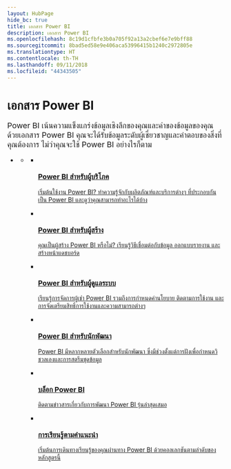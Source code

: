 ```yaml
---
layout: HubPage
hide_bc: true
title: เอกสาร Power BI
description: เอกสาร Power BI
ms.openlocfilehash: 8c19d1cfbfe3b0a705f92a13a2cbef6e7e9bff88
ms.sourcegitcommit: 8bad5ed58e9e406aca53996415b1240c2972805e
ms.translationtype: HT
ms.contentlocale: th-TH
ms.lasthandoff: 09/11/2018
ms.locfileid: "44343505"
---
```

<div id="main" class="v2">
    <div class="container">
        <h1>เอกสาร Power BI</h1>
        <p style="font-size: 1.12rem;margin-bottom: 1rem;">Power BI เน้นความแข็งแกร่งข้อมูลเชิงลึกของคุณและค่าของข้อมูลของคุณ ด้วยเอกสาร Power BI คุณจะได้รับข้อมูลระดับผู้เชี่ยวชาญและคำตอบของสิ่งที่คุณต้องการ ไม่ว่าคุณจะใช้ Power BI อย่างไรก็ตาม</p>
        <ul class="pivots">
            <li>
                <a href="#home"></a>
                <ul id="home">
                    <li>
                        <a href="#home-all"></a>
                        <ul id="home-all" class="cardsA">
                            <li>
                                <a href="consumer/power-bi-consumer-overview.md">
                                    <div class="cardSize">
                                        <div class="cardPadding">
                                            <div class="card">
                                                <div class="cardImageOuter">
                                                    <div class="cardImage">
                                                        <img src="https://docs.microsoft.com/en-us/media/hubs/powerbi/pbi-powerbi-logo.svg" alt="" />
                                                    </div>
                                                </div>
                                                <div class="cardText">
                                                    <h3>Power BI สำหรับผู้บริโภค</h3>
                                                    <p>เริ่มต้นใช้งาน Power BI? ทำความรู้จักกับผลิตภัณฑ์และบริการต่างๆ ที่ประกอบกันเป็น Power BI และดูว่าคุณสามารถทำอะไรได้บ้าง</p>
                                                </div>
                                            </div>
                                        </div>
                                    </div>
                                </a>
                            </li>
                            <li>
                                <a href="power-bi-creator-landing.md">
                                    <div class="cardSize">
                                        <div class="cardPadding">
                                            <div class="card">
                                                <div class="cardImageOuter">
                                                    <div class="cardImage">
                                                        <img src="https://docs.microsoft.com/en-us/media/hubs/powerbi/pbi-desktop.svg" alt="" />
                                                    </div>
                                                </div>
                                                <div class="cardText">
                                                    <h3>Power BI สำหรับผู้สร้าง</h3>
                                                    <p>คุณเป็นผู้สร้าง Power BI หรือไม่? เรียนรู้วิธีเชื่อมต่อกับข้อมูล ออกแบบรายงาน และสร้างหน้าแดชบอร์ด</p>
                                                </div>
                                            </div>
                                        </div>
                                    </div>
                                </a>
                            </li>
                            <li>
                                <a href="../service-admin-administering-power-bi-in-your-organization.md">
                                    <div class="cardSize">
                                        <div class="cardPadding">
                                            <div class="card">
                                                <div class="cardImageOuter">
                                                    <div class="cardImage">
                                                        <img src="https://docs.microsoft.com/en-us/media/hubs/powerbi/pbi-report-server.svg" alt="" />
                                                    </div>
                                                </div>
                                                <div class="cardText">
                                                    <h3>Power BI สำหรับผู้ดูแลระบบ</h3>
                                                    <p>เรียนรู้การจัดการผู้เช่า Power BI รวมถึงการกำหนดค่านโยบาย ติดตามการใช้งาน และการจัดเตรียมสิทธิ์การใช้งานและความสามารถต่างๆ</p>
                                                </div>
                                            </div>
                                        </div>
                                    </div>
                                </a>
                            </li>
                            <li>
                                <a href="../developer/what-can-you-do.md">
                                    <div class="cardSize">
                                        <div class="cardPadding">
                                            <div class="card">
                                                <div class="cardImageOuter">
                                                    <div class="cardImage">
                                                        <img src="https://docs.microsoft.com/en-us/media/hubs/powerbi/pbi-developer.svg" alt="" />
                                                    </div>
                                                </div>
                                                <div class="cardText">
                                                    <h3>Power BI สำหรับนักพัฒนา</h3>
                                                    <p>Power BI มีหลากหลายตัวเลือกสำหรับนักพัฒนา ซึ่งมีช่วงตั้งแต่การฝังเพื่อกำหนดวิชวลเองและการสตรีมชุดข้อมูล</p>
                                                </div>
                                            </div>
                                        </div>
                                    </div>
                                </a>
                            </li>
                            <li>
                                <a href="https://powerbi.microsoft.com/blog/">
                                    <div class="cardSize">
                                        <div class="cardPadding">
                                            <div class="card">
                                                <div class="cardImageOuter">
                                                    <div class="cardImage">
                                                        <img src="https://docs.microsoft.com/en-us/media/hubs/powerbi/pbi-mobile-apps.svg" alt="" />
                                                    </div>
                                                </div>
                                                <div class="cardText">
                                                    <h3>บล็อก Power BI</h3>
                                                    <p>ติดตามข่าวสารเกี่ยวกับการพัฒนา Power BI รุ่นล่าสุดเสมอ</p>
                                                </div>
                                            </div>
                                        </div>
                                    </div>
                                </a>
                            </li>
                            <li>
                                <a href="../guided-learning/index.md">
                                    <div class="cardSize">
                                        <div class="cardPadding">
                                            <div class="card">
                                                <div class="cardImageOuter">
                                                    <div class="cardImage">
                                                        <img src="https://docs.microsoft.com/en-us/media/hubs/powerbi/pbi-guided-learning.svg" alt="" />
                                                    </div>
                                                </div>
                                                <div class="cardText">
                                                    <h3>การเรียนรู้ตามคำแนะนำ</h3>
                                                    <p>เริ่มต้นการเดินทางเรียนรู้ของคุณผ่านทาง Power BI ด้วยคอลเลกชันตามลำดับของหลักสูตรนี้</p>
                                                </div>
                                            </div>
                                        </div>
                                    </div>
                                </a>
                            </li>
                        </ul>
                    </li>
                </ul>
            </li>
        </ul>
    </div>
</div>